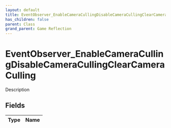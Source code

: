 ```yaml
---
layout: default
title: EventObserver_EnableCameraCullingDisableCameraCullingClearCameraCulling
has_children: false
parent: Class
grand_parent: Game Reflection
---
```

# EventObserver_EnableCameraCullingDisableCameraCullingClearCameraCulling
Description 

## Fields
| Type | Name |
|:-------------|:--------------|

